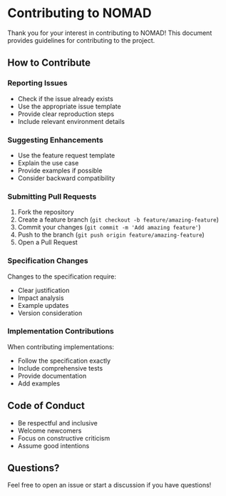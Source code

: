 # Contributing to NOMAD

Thank you for your interest in contributing to NOMAD! This document provides guidelines for contributing to the project.

## How to Contribute

### Reporting Issues

- Check if the issue already exists
- Use the appropriate issue template
- Provide clear reproduction steps
- Include relevant environment details

### Suggesting Enhancements

- Use the feature request template
- Explain the use case
- Provide examples if possible
- Consider backward compatibility

### Submitting Pull Requests

1. Fork the repository
2. Create a feature branch (`git checkout -b feature/amazing-feature`)
3. Commit your changes (`git commit -m 'Add amazing feature'`)
4. Push to the branch (`git push origin feature/amazing-feature`)
5. Open a Pull Request

### Specification Changes

Changes to the specification require:

- Clear justification
- Impact analysis
- Example updates
- Version consideration

### Implementation Contributions

When contributing implementations:

- Follow the specification exactly
- Include comprehensive tests
- Provide documentation
- Add examples

## Code of Conduct

- Be respectful and inclusive
- Welcome newcomers
- Focus on constructive criticism
- Assume good intentions

## Questions?

Feel free to open an issue or start a discussion if you have questions!
